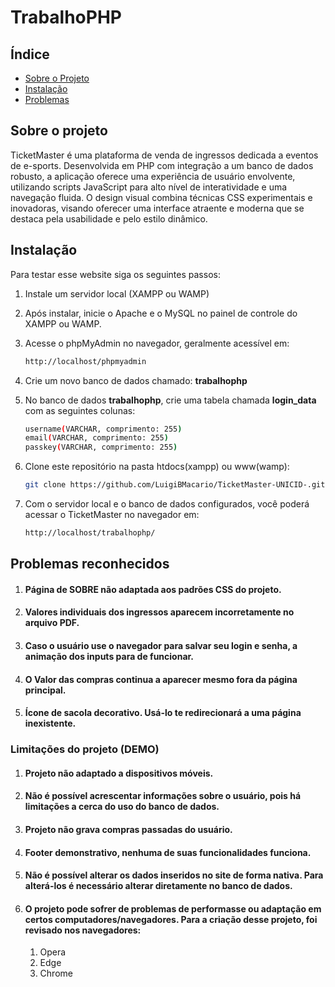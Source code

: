 # TrabalhoPHP

## Índice
- [Sobre o Projeto](#sobre-o-projeto)
- [Instalação](#instalação)
- [Problemas](#problemas-reconhecidos)

## Sobre o projeto

TicketMaster é uma plataforma de venda de ingressos dedicada a eventos de e-sports. Desenvolvida em PHP com integração a um banco de dados robusto, a aplicação oferece uma experiência de usuário envolvente, utilizando scripts JavaScript para alto nível de interatividade e uma navegação fluida. O design visual combina técnicas CSS experimentais e inovadoras, visando oferecer uma interface atraente e moderna que se destaca pela usabilidade e pelo estilo dinâmico.

## Instalação
Para testar esse website siga os seguintes passos:

1. Instale um servidor local (XAMPP ou WAMP)

2. Após instalar, inicie o Apache e o MySQL no painel de controle do XAMPP ou WAMP.

3. Acesse o phpMyAdmin no navegador, geralmente acessível em:
    ```bash
   http://localhost/phpmyadmin

4. Crie um novo banco de dados chamado: **trabalhophp**

5. No banco de dados **trabalhophp**, crie uma tabela chamada **login_data** com as seguintes colunas:
    ```bash
    username(VARCHAR, comprimento: 255)
    email(VARCHAR, comprimento: 255)
    passkey(VARCHAR, comprimento: 255)

6. Clone este repositório na pasta htdocs(xampp) ou www(wamp):
   ```bash
   git clone https://github.com/LuigiBMacario/TicketMaster-UNICID-.git

7. Com o servidor local e o banco de dados configurados, você poderá acessar o TicketMaster no navegador em:
    ```bash
   http://localhost/trabalhophp/

## Problemas reconhecidos

1. #### Página de SOBRE não adaptada aos padrões CSS do projeto.

2. #### Valores individuais dos ingressos aparecem incorretamente no arquivo PDF.

3. #### Caso o usuário use o navegador para salvar seu login e senha, a animação dos inputs para de funcionar.

4. #### O Valor das compras continua a aparecer mesmo fora da página principal.

5. #### Ícone de sacola decorativo. Usá-lo te redirecionará a uma página inexistente.

### Limitações do projeto (DEMO)

1. #### Projeto não adaptado a dispositivos móveis.

2. #### Não é possível acrescentar informações sobre o usuário, pois há limitações a cerca do uso do banco de dados.

3. #### Projeto não grava compras passadas do usuário.

4. #### Footer demonstrativo, nenhuma de suas funcionalidades funciona.

5. #### Não é possível alterar os dados inseridos no site de forma nativa. Para alterá-los é necessário alterar diretamente no banco de dados.

6. #### O projeto pode sofrer de problemas de performasse ou adaptação em certos computadores/navegadores. Para a criação desse projeto, foi revisado nos navegadores:
    1. Opera
    2. Edge
    3. Chrome


